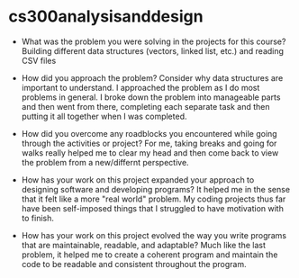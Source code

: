 # cs300analysisanddesign

- What was the problem you were solving in the projects for this course?
  Building different data structures (vectors, linked list, etc.) and reading CSV files
  
  
- How did you approach the problem? Consider why data structures are important to understand.
  I approached the problem as I do most problems in general. I broke down the problem into manageable parts and then went from there, completing each separate task and then putting it all together when I was completed. 

  
- How did you overcome any roadblocks you encountered while going through the activities or project?
For me, taking breaks and going for walks really helped me to clear my head and then come back to view the problem from a new/differnt perspective.

- How has your work on this project expanded your approach to designing software and developing programs?
  It helped me in the sense that it felt like a more "real world" problem. My coding projects thus far have been self-imposed things that I struggled to have motivation with to finish. 


- How has your work on this project evolved the way you write programs that are maintainable, readable, and adaptable?
Much like the last problem, it helped me to create a coherent program and maintain the code to be readable and consistent throughout the program.
